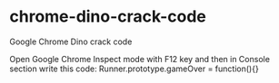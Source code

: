 # chrome-dino-crack-code
Google Chrome Dino crack code 

Open Google Chrome Inspect mode with F12 key and then in Console section write this code:
Runner.prototype.gameOver = function(){}
